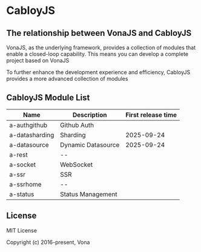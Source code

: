 # CabloyJS

## The relationship between VonaJS and CabloyJS

VonaJS, as the underlying framework, provides a collection of modules that enable a closed-loop capability. This means you can develop a complete project based on VonaJS

To further enhance the development experience and efficiency, CabloyJS provides a more advanced collection of modules

## CabloyJS Module List

|Name|Description|First release time|
|--|--|--|
|a-authgithub|Github Auth||
|a-datasharding|Sharding|2025-09-24|
|a-datasource|Dynamic Datasource|2025-09-24|
|a-rest|--||
|a-socket|WebSocket||
|a-ssr|SSR||
|a-ssrhome|--||
|a-status|Status Management||

## License

MIT License

Copyright (c) 2016-present, Vona
